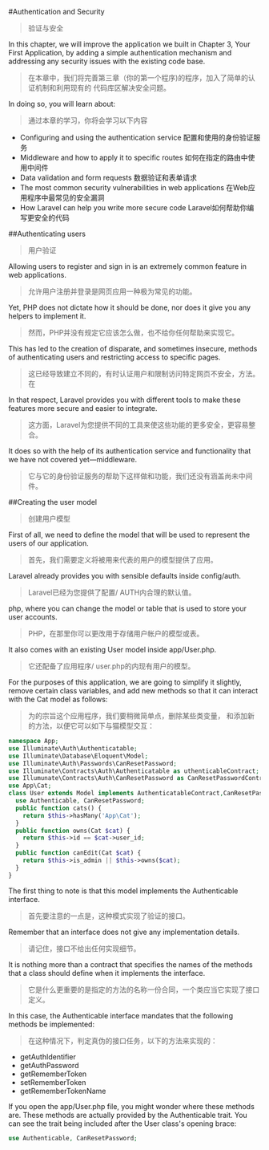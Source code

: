 #Authentication and Security
>验证与安全

In this chapter, we will improve the application we built in Chapter 3, Your First
Application, by adding a simple authentication mechanism and addressing any
security issues with the existing code base. 
>在本章中，我们将完善第三章（你的第一个程序)的程序，加入了简单的认证机制和利用现有的
代码库区解决安全问题。


In doing so, you will learn about: 
>通过本章的学习，你将会学习以下内容

* Configuring and using the authentication service 配置和使用的身份验证服务
* Middleware and how to apply it to specific routes 如何在指定的路由中使用中间件
* Data validation and form requests 数据验证和表单请求
* The most common security vulnerabilities in web applications 在Web应用程序中最常见的安全漏洞
* How Laravel can help you write more secure code  Laravel如何帮助你编写更安全的代码

##Authenticating users
>用户验证

Allowing users to register and sign in is an extremely common feature in web applications. 
>允许用户注册并登录是网页应用一种极为常见的功能。

Yet, PHP does not dictate how it should be done, nor does it give you any helpers to implement it. 
>然而，PHP并没有规定它应该怎么做，也不给你任何帮助来实现它。

This has led to the creation of disparate, and sometimes
insecure, methods of authenticating users and restricting access to specific pages. 
>这已经导致建立不同的，有时认证用户和限制访问特定网页不安全，方法。 在

In that respect, Laravel provides you with different tools to make these features more
secure and easier to integrate. 
>这方面，Laravel为您提供不同的工具来使这些功能的更多安全，更容易整合。

It does so with the help of its authentication service
and functionality that we have not covered yet—middleware.
>它与它的身份验证服务的帮助下这样做和功能，我们还没有涵盖尚未中间件。

##Creating the user model
>创建用户模型

First of all, we need to define the model that will be used to represent the users of our
application. 
>首先，我们需要定义将被用来代表的用户的模型提供了应用。 

Laravel already provides you with sensible defaults inside config/auth.
>Laravel已经为您提供了配置/ AUTH内合理的默认值。

php, where you can change the model or table that is used to store your user accounts.
>PHP，在那里你可以更改用于存储用户帐户的模型或表。

It also comes with an existing User model inside app/User.php. 
>它还配备了应用程序/ user.php的内现有用户的模型。

For the purposes of this application, we are going to simplify it slightly, remove certain class variables,
and add new methods so that it can interact with the Cat model as follows:
>为的宗旨这个应用程序，我们要稍微简单点，删除某些类变量，
和添加新的方法，以便它可以如下与猫模型交互：

```php
namespace App;
use Illuminate\Auth\Authenticatable;
use Illuminate\Database\Eloquent\Model;
use Illuminate\Auth\Passwords\CanResetPassword;
use Illuminate\Contracts\Auth\Authenticatable as uthenticableContract;
use Illumunate\Contracts\Auth\CanResetPassword as CanResetPasswordContract;
use App\Cat;
class User extends Model implements AuthenticatableContract,CanResetPasswordContract {
  use Authenticable, CanResetPassword;
  public function cats() {
    return $this->hasMany('App\Cat');
  }
  public function owns(Cat $cat) {
    return $this->id == $cat->user_id;
  }
  public function canEdit(Cat $cat) {
    return $this->is_admin || $this->owns($cat);
  }
}
```

The first thing to note is that this model implements the Authenticable interface.
>首先要注意的一点是，这种模式实现了验证的接口。

Remember that an interface does not give any implementation details. 
>请记住，接口不给出任何实现细节。

It is nothing more than a contract that specifies the names of the methods that a class should
define when it implements the interface. 
>它是什么更重要的是指定的方法的名称一份合同，一个类应当它实现了接口定义。

In this case, the Authenticable interface
mandates that the following methods be implemented:
>在这种情况下，判定真伪的接口任务，以下的方法来实现的：

* getAuthIdentifier
* getAuthPassword
* getRememberToken
* setRememberToken
* getRememberTokenName

If you open the app/User.php file, you might wonder where these methods are.
These methods are actually provided by the Authenticable trait. You can see the
trait being included after the User class's opening brace:

```php
use Authenticable, CanResetPassword;
```
